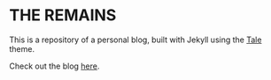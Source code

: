 # THE REMAINS

This is a repository of a personal blog, built with Jekyll using the [Tale](https://github.com/chesterhow/tale) theme.

Check out the blog [here](https://bifid.github.io/).
